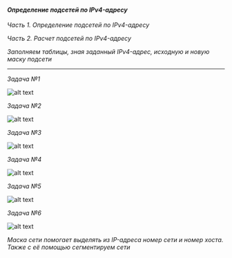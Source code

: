 
#### *Определение подсетей по IPv4-адресу*



*Часть 1. Определение подсетей по IPv4-адресу*


*Часть 2. Расчет подсетей по IPv4-адресу*



*Заполняем таблицы, зная заданный IPv4-адрес, исходную и новую маску подсети*



___

*Задача №1*

![alt text](https://github.com/Eliminir/OTUSLABS/blob/Labs/LAB3/1.JPG)

*Задача №2*

![alt text](https://github.com/Eliminir/OTUSLABS/blob/Labs/LAB3/2.JPG)

*Задача №3*

![alt text](https://github.com/Eliminir/OTUSLABS/blob/Labs/LAB3/3.JPG)

*Задача №4*

![alt text](https://github.com/Eliminir/OTUSLABS/blob/Labs/LAB3/4.JPG)

*Задача №5*

![alt text](https://github.com/Eliminir/OTUSLABS/blob/Labs/LAB3/5.JPG)

*Задача №6*

![alt text](https://github.com/Eliminir/OTUSLABS/blob/Labs/LAB3/6.JPG)


*Маска сети помогает выделять из IP-адреса номер сети и номер хоста. Также с её помощью сегментируем сети*
